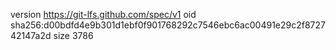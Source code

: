 version https://git-lfs.github.com/spec/v1
oid sha256:d00bdfd4e9b301d1ebf0f901768292c7546ebc6ac00491e29c2f872742147a2d
size 3786
